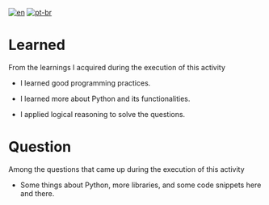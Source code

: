 [![en](https://img.shields.io/badge/lang-en-red.svg)](https://github.com/DayanFA/Artificial-Intelligence-Lab/blob/main/Tecnologias%20de%20IA/Exerc%C3%ADcios/README.md)
[![pt-br](https://img.shields.io/badge/lang-pt--br-green.svg)](https://github.com/DayanFA/Artificial-Intelligence-Lab/blob/main/Tecnologias%20de%20IA/Exerc%C3%ADcios/README.pt-br.md)

# Learned

From the learnings I acquired during the execution of this activity

* I learned good programming practices.

* I learned more about Python and its functionalities.

* I applied logical reasoning to solve the questions.

# Question

Among the questions that came up during the execution of this activity

* Some things about Python, more libraries, and some code snippets here and there.
